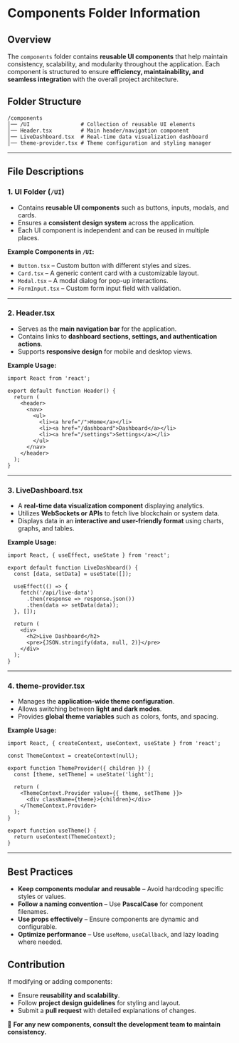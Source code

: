 # Components Folder Information

## Overview
The `components` folder contains **reusable UI components** that help maintain consistency, scalability, and modularity throughout the application. Each component is structured to ensure **efficiency, maintainability, and seamless integration** with the overall project architecture.

## Folder Structure
```
/components
│── /UI                # Collection of reusable UI elements
│── Header.tsx         # Main header/navigation component
│── LiveDashboard.tsx  # Real-time data visualization dashboard
│── theme-provider.tsx # Theme configuration and styling manager
```

---

## File Descriptions

### **1. UI Folder** (`/UI`)
- Contains **reusable UI components** such as buttons, inputs, modals, and cards.
- Ensures a **consistent design system** across the application.
- Each UI component is independent and can be reused in multiple places.

**Example Components in `/UI`:**
- `Button.tsx` – Custom button with different styles and sizes.
- `Card.tsx` – A generic content card with a customizable layout.
- `Modal.tsx` – A modal dialog for pop-up interactions.
- `FormInput.tsx` – Custom form input field with validation.

---

### **2. Header.tsx**
- Serves as the **main navigation bar** for the application.
- Contains links to **dashboard sections, settings, and authentication actions**.
- Supports **responsive design** for mobile and desktop views.

**Example Usage:**
```tsx
import React from 'react';

export default function Header() {
  return (
    <header>
      <nav>
        <ul>
          <li><a href="/">Home</a></li>
          <li><a href="/dashboard">Dashboard</a></li>
          <li><a href="/settings">Settings</a></li>
        </ul>
      </nav>
    </header>
  );
}
```

---

### **3. LiveDashboard.tsx**
- A **real-time data visualization component** displaying analytics.
- Utilizes **WebSockets or APIs** to fetch live blockchain or system data.
- Displays data in an **interactive and user-friendly format** using charts, graphs, and tables.

**Example Usage:**
```tsx
import React, { useEffect, useState } from 'react';

export default function LiveDashboard() {
  const [data, setData] = useState([]);

  useEffect(() => {
    fetch('/api/live-data')
      .then(response => response.json())
      .then(data => setData(data));
  }, []);

  return (
    <div>
      <h2>Live Dashboard</h2>
      <pre>{JSON.stringify(data, null, 2)}</pre>
    </div>
  );
}
```

---

### **4. theme-provider.tsx**
- Manages the **application-wide theme configuration**.
- Allows switching between **light and dark modes**.
- Provides **global theme variables** such as colors, fonts, and spacing.

**Example Usage:**
```tsx
import React, { createContext, useContext, useState } from 'react';

const ThemeContext = createContext(null);

export function ThemeProvider({ children }) {
  const [theme, setTheme] = useState('light');

  return (
    <ThemeContext.Provider value={{ theme, setTheme }}>
      <div className={theme}>{children}</div>
    </ThemeContext.Provider>
  );
}

export function useTheme() {
  return useContext(ThemeContext);
}
```

---

## Best Practices
- **Keep components modular and reusable** – Avoid hardcoding specific styles or values.
- **Follow a naming convention** – Use **PascalCase** for component filenames.
- **Use props effectively** – Ensure components are dynamic and configurable.
- **Optimize performance** – Use `useMemo`, `useCallback`, and lazy loading where needed.

## Contribution
If modifying or adding components:
- Ensure **reusability and scalability**.
- Follow **project design guidelines** for styling and layout.
- Submit a **pull request** with detailed explanations of changes.

📢 **For any new components, consult the development team to maintain consistency.**

